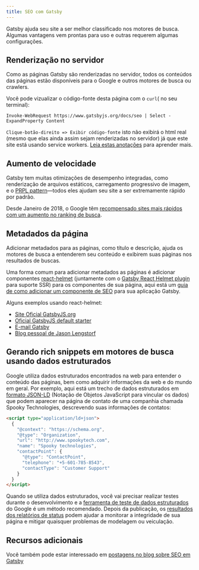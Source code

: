 ```yaml
---
title: SEO com Gatsby
---
```


Gatsby ajuda seu site a ser melhor classificado nos motores de busca. Algumas vantagens vem prontas para uso e outras requerem algumas configurações.

## Renderização no servidor

Como as páginas Gatsby são renderizadas no servidor, todos os conteúdos das páginas estão disponíveis para o Google e outros motores de busca ou crawlers.

Você pode vizualizar o código-fonte desta página com o `curl`( no seu terminal): 

```shell
Invoke-WebRequest https://www.gatsbyjs.org/docs/seo | Select -ExpandProperty Content
```
`Clique-botão-direito => Exibir código-fonte` isto não exibirá o html real (mesmo que elas ainda assim sejam renderizadas no servidor) já que este site está usando service workers. [Leia estas anotações](https://github.com/gatsbyjs/gatsby/tree/master/packages/gatsby-plugin-offline#notes) para aprender mais.

## Aumento de velocidade

Gatsby tem muitas otimizações de desempenho integradas, como renderização de arquivos estáticos, carregamento progressivo de imagem, e o [PRPL pattern](/docs/prpl-pattern/)—todos eles ajudam seu site a ser extremamente rápido por padrão.

Desde Janeiro de 2018, o Google têm [recompensado sites mais rápidos com um aumento no ranking de busca](https://searchengineland.com/google-speed-update-page-speed-will-become-ranking-factor-mobile-search-289904).

## Metadados da página

Adicionar metadados para as páginas, como título e descrição, ajuda os motores de busca a entenderem seu conteúdo e exibirem suas páginas nos resultados de buscas.

Uma forma comum para adicionar metadados as páginas é adicionar componentes [react-helmet](https://github.com/nfl/react-helmet) (juntamente com o [Gatsby React Helmet plugin](/packages/gatsby-plugin-react-helmet) para suporte SSR) para os componentes de sua página, aqui está um [guia de como adicionar um componente de SEO](https://www.gatsbyjs.org/docs/add-seo-component/) para sua aplicação Gatsby.

Alguns exemplos usando react-helmet:

- [Site Oficial GatsbyJS.org](https://github.com/gatsbyjs/gatsby/blob/87ad6e81b9bd78b25d089434600750f5903baaee/www/src/components/package-readme.js#L16-L25)
- [Oficial GatsbyJS default starter](https://github.com/gatsbyjs/gatsby/blob/776dc1d6fe8d5ce7b5ea6d884736bb3c76280975/starters/default/src/components/seo.js)
- [E-mail Gatsby](https://github.com/DSchau/gatsby-mail/blob/89b467e5654619ffe3073133ef0ae48b4d7502e3/src/components/meta.js)
- [Blog pessoal de Jason Lengstorf](https://github.com/jlengstorf/gatsby-theme-jason-blog/blob/e6d25ca927afdc75c759e611d4ba6ba086452bb8/src/components/SEO/SEO.js)

## Gerando rich snippets em motores de busca usando dados estruturados

Google utiliza dados estruturados encontrados na web para entender o conteúdo das páginas, bem como adquirir informações da web e do mundo em geral.
Por exemplo, aqui está um trecho de dados estruturados em [formato JSON-LD](https://developers.google.com/search/docs/guides/intro-structured-data) (Notação de Objetos JavaScript para vincular os dados) que podem aparecer na página de contato de uma companhia chamada Spooky Technologies, descrevendo suas informações de contatos:

```html
<script type="application/ld+json">
  {
    "@context": "https://schema.org",
    "@type": "Organization",
    "url": "http://www.spookytech.com",
    "name": "Spooky technologies",
    "contactPoint": {
      "@type": "ContactPoint",
      "telephone": "+5-601-785-8543",
      "contactType": "Customer Support"
    }
  }
</script>
```

Quando se utiliza dados estruturados, você vai precisar realizar testes durante o desenvolvimento e a [ferramenta de teste de dados estruturados](https://search.google.com/structured-data/testing-tool) do Google é um método recomendado. Depois da publicação, os [resultados dos relatórios de status](https://support.google.com/webmasters/answer/7552505?hl=en) podem ajudar a monitorar a integridade de sua página e mitigar quaisquer problemas de modelagem ou veiculação.

## Recursos adicionais

Você também pode estar interessado em [postagens no blog sobre SEO em Gatsby](/blog/tags/seo/)
